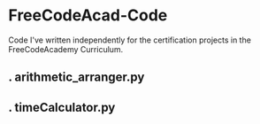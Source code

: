 # FreeCodeAcad-Code
Code I've written independently for the certification projects in the FreeCodeAcademy Curriculum.

. arithmetic_arranger.py
  - 

. timeCalculator.py
 - 
